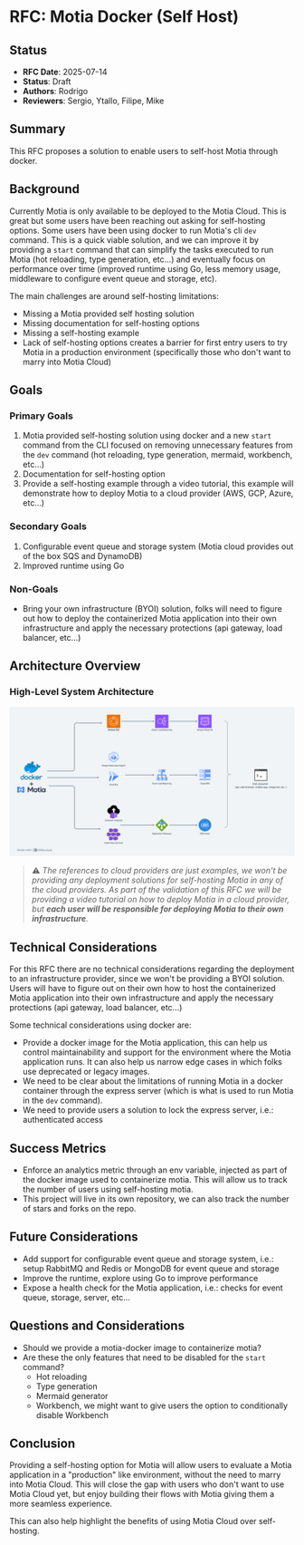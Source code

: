 # RFC: Motia Docker (Self Host)

## Status

- **RFC Date**: 2025-07-14
- **Status**: Draft <!-- One of: Draft, Final Comment Period, Accepted, Rejected, Implemented -->
- **Authors**: Rodrigo
- **Reviewers**: Sergio, Ytallo, Filipe, Mike

## Summary

<!--
Write a clear, concise summary (2-3 sentences) of what you're proposing.
This should be understandable by someone who isn't familiar with the technical details.

Example: "This RFC proposes implementing an observability system for Motia that provides
comprehensive tracing and real-time monitoring through an intuitive horizontal timeline interface."
-->

This RFC proposes a solution to enable users to self-host Motia through docker.

## Background

<!--
Explain the current state and why this change is needed.
Include:
- What currently exists (if anything)
- What problems users are experiencing
- Why existing solutions are insufficient
- What pain points this addresses

Be specific with examples where possible.
-->

Currently Motia is only available to be deployed to the Motia Cloud. This is great but some users have been reaching out asking for self-hosting options. Some users have been using docker to run Motia's cli `dev` command. This is a quick viable solution, and we can improve it by providing a `start` command that can simplify the tasks executed to run Motia (hot reloading, type generation, etc...) and eventually focus on performance over time (improved runtime using Go, less memory usage, middleware to configure event queue and storage, etc).

The main challenges are around self-hosting limitations:

- Missing a Motia provided self hosting solution
- Missing documentation for self-hosting options
- Missing a self-hosting example
- Lack of self-hosting options creates a barrier for first entry users to try Motia in a production environment (specifically those who don't want to marry into Motia Cloud)

## Goals

### Primary Goals

<!--
List the main objectives this RFC aims to achieve.
Be specific and measurable where possible.
Use action verbs and focus on user/developer benefits.
-->

1. Motia provided self-hosting solution using docker and a new `start` command from the CLI focused on removing unnecessary features from the `dev` command (hot reloading, type generation, mermaid, workbench, etc...)
2. Documentation for self-hosting option
3. Provide a self-hosting example through a video tutorial, this example will demonstrate how to deploy Motia to a cloud provider (AWS, GCP, Azure, etc...)

### Secondary Goals

<!--
Optional: List nice-to-have objectives that aren't critical for the first implementation.
These might be addressed in future iterations.
-->

1. Configurable event queue and storage system (Motia cloud provides out of the box SQS and DynamoDB)
2. Improved runtime using Go

### Non-Goals

<!--
Explicitly state what this RFC is NOT trying to solve.
This prevents scope creep and sets clear boundaries.
-->

- Bring your own infrastructure (BYOI) solution, folks will need to figure out how to deploy the containerized Motia application into their own infrastructure and apply the necessary protections (api gateway, load balancer, etc...)

## Architecture Overview

### High-Level System Architecture

<img src="./assets/motia-docker.png" alt="motia docker architecture" />

<br/>

> ⚠️ _The references to cloud providers are just examples, we won't be providing any deployment solutions for self-hosting Motia in any of the cloud providers. As part of the validation of this RFC we will be providing a video tutorial on how to deploy Motia in a cloud provider, but **each user will be responsible for deploying Motia to their own infrastructure**._

## Technical Considerations

For this RFC there are no technical considerations regarding the deployment to an infrastructure provider, since we won't be providing a BYOI solution. Users will have to figure out on their own how to host the containerized Motia application into their own infrastructure and apply the necessary protections (api gateway, load balancer, etc...)

Some technical considerations using docker are:

- Provide a docker image for the Motia application, this can help us control maintainability and support for the environment where the Motia application runs. It can also help us narrow edge cases in which folks use deprecated or legacy images.
- We need to be clear about the limitations of running Motia in a docker container through the express server (which is what is used to run Motia in the `dev` command).
- We need to provide users a solution to lock the express server, i.e.: authenticated access

## Success Metrics

- Enforce an analytics metric through an env variable, injected as part of the docker image used to containerize motia. This will allow us to track the number of users using self-hosting motia.
- This project will live in its own repository, we can also track the number of stars and forks on the repo.

## Future Considerations

- Add support for configurable event queue and storage system, i.e.: setup RabbitMQ and Redis or MongoDB for event queue and storage
- Improve the runtime, explore using Go to improve performance
- Expose a health check for the Motia application, i.e.: checks for event queue, storage, server, etc...

## Questions and Considerations

<!--
Optional: List open questions or areas where you'd like specific feedback.
This helps guide the review process.
-->

- Should we provide a motia-docker image to containerize motia?
- Are these the only features that need to be disabled for the `start` command?
  - Hot reloading
  - Type generation
  - Mermaid generator
  - Workbench, we might want to give users the option to conditionally disable Workbench

## Conclusion

Providing a self-hosting option for Motia will allow users to evaluate a Motia application in a "production" like environment, without the need to marry into Motia Cloud. This will close the gap with users who don't want to use Motia Cloud yet, but enjoy building their flows with Motia giving them a more seamless experience.

This can also help highlight the benefits of using Motia Cloud over self-hosting.
